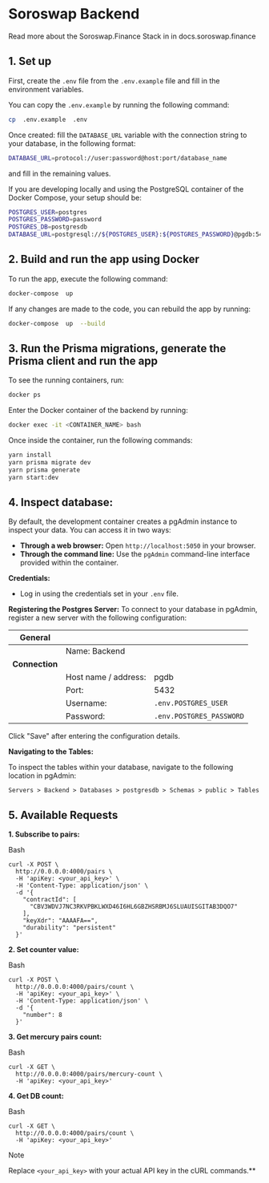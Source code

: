 # Soroswap Backend
Read more about the Soroswap.Finance Stack in in docs.soroswap.finance

## 1. Set up

First, create the `.env` file from the `.env.example` file and fill in the environment variables.

You can copy the `.env.example` by running the following command:

```bash
cp  .env.example  .env
```
Once created: fill the `DATABASE_URL` variable with the connection string to your database, in the following format: 

```bash
DATABASE_URL=protocol://user:password@host:port/database_name
``` 
and fill in the remaining values.

If you are developing locally and using the PostgreSQL container of the Docker Compose, your setup should be:

```bash
POSTGRES_USER=postgres
POSTGRES_PASSWORD=password
POSTGRES_DB=postgresdb
DATABASE_URL=postgresql://${POSTGRES_USER}:${POSTGRES_PASSWORD}@pgdb:5432/${POSTGRES_DB}?schema=public
```
  
## 2. Build and run the app using Docker

To run the app, execute the following command:

```bash
docker-compose  up
```

If any changes are made to the code, you can rebuild the app by running:

```bash
docker-compose  up  --build
```

## 3. Run the Prisma migrations, generate the Prisma client and run the app

To see the running containers, run:

```bash
docker ps
```

Enter the Docker container of the backend by running:

```bash
docker exec -it <CONTAINER_NAME> bash
```

Once inside the container, run the following commands:

```bash
yarn install
yarn prisma migrate dev
yarn prisma generate
yarn start:dev
```

## 4. Inspect database:

By default, the development container creates a pgAdmin instance to inspect your data. You can access it in two ways:
-  **Through a web browser:**  Open  `http://localhost:5050`  in your browser.
-  **Through the command line:**  Use the  `pgAdmin`  command-line interface provided within the container.

**Credentials:**
-   Log in using the credentials set in your  `.env`  file.

**Registering the Postgres Server:**
To connect to your database in pgAdmin, register a new server with the following configuration:

| General |  | |
|--|--|--|
|  | Name: Backend| |
| **Connection** | | |
||Host name / address: | pgdb |
||Port:|5432
||Username:|`.env.POSTGRES_USER`
||Password:|`.env.POSTGRES_PASSWORD`

Click "Save" after entering the configuration details.

**Navigating to the Tables:**

To inspect the tables within your database, navigate to the following location in pgAdmin:

`Servers > Backend > Databases > postgresdb > Schemas > public > Tables`

## 5. Available Requests

**1. Subscribe to pairs:**

Bash

```
curl -X POST \
  http://0.0.0.0:4000/pairs \
  -H 'apiKey: <your_api_key>' \
  -H 'Content-Type: application/json' \
  -d '{
    "contractId": [
      "CBV3WDVJ7NC3RKVPBKLWXD46I6HL6GBZHSRBMJ6SLUAUISGITAB3DQO7"
    ],
    "keyXdr": "AAAAFA==",
    "durability": "persistent"
  }'

```
**2. Set counter value:**

Bash

```
curl -X POST \
  http://0.0.0.0:4000/pairs/count \
  -H 'apiKey: <your_api_key>' \
  -H 'Content-Type: application/json' \
  -d '{
    "number": 8
  }'

```
**3. Get mercury pairs count:**

Bash

```
curl -X GET \
  http://0.0.0.0:4000/pairs/mercury-count \
  -H 'apiKey: <your_api_key>'

```

**4. Get DB count:**

Bash

```
curl -X GET \
  http://0.0.0.0:4000/pairs/count \
  -H 'apiKey: <your_api_key>'

```
>[!Note]
>Replace `<your_api_key>` with your actual API key in the cURL commands.**
